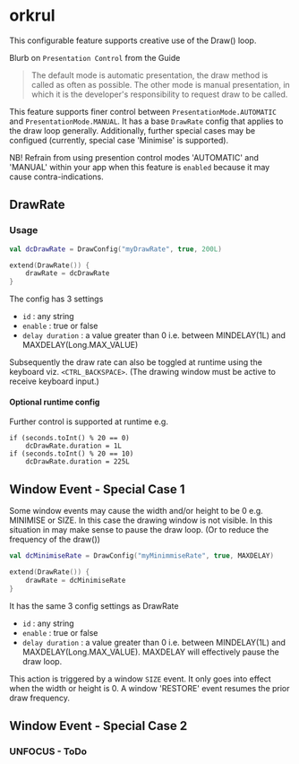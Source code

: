 # orkrul

This configurable feature supports creative use of the Draw() loop.

Blurb on `Presentation Control` from the Guide
> The default mode is automatic presentation, the draw method is called as often as possible. The other mode is manual presentation, in which it is the developer's responsibility to request draw to be called.

This feature supports finer control between `PresentationMode.AUTOMATIC` and `PresentationMode.MANUAL`.
It has a base `DrawRate` config that applies to the draw loop generally. Additionally, further special cases may be configued
(currently, special case 'Minimise' is supported).

NB! Refrain from using presention control modes 'AUTOMATIC' and 'MANUAL' within your app when this feature is `enabled` because it may cause contra-indications.  
 
## DrawRate
### Usage

```kotlin
val dcDrawRate = DrawConfig("myDrawRate", true, 200L)

extend(DrawRate()) {
    drawRate = dcDrawRate
}
```   

The config has 3 settings
- `id` : any string
- `enable` : true or false
- `delay duration` : a value greater than 0 i.e. between MINDELAY(1L) and MAXDELAY(Long.MAX_VALUE)

Subsequently the draw rate can also be toggled at runtime using the keyboard viz.
`<CTRL_BACKSPACE>`. (The drawing window must be active to receive keyboard input.)



#### Optional runtime config
Further control is supported at runtime e.g.
```
if (seconds.toInt() % 20 == 0)
    dcDrawRate.duration = 1L
if (seconds.toInt() % 20 == 10)
    dcDrawRate.duration = 225L
```
     
       
## Window Event - Special Case 1 
Some window events may cause the width and/or height to be 0 e.g. MINIMISE or SIZE. 
In this case the drawing window is not visible. 
In this situation in may make sense to pause the draw loop. 
(Or to reduce the frequency of the draw())

```kotlin
val dcMinimiseRate = DrawConfig("myMinimmiseRate", true, MAXDELAY)

extend(DrawRate()) {
    drawRate = dcMinimiseRate
}
```   

It has the same 3 config settings as DrawRate
- `id` : any string
- `enable` : true or false
- `delay duration` : a value greater than 0 i.e. between MINDELAY(1L) and MAXDELAY(Long.MAX_VALUE). 
MAXDELAY will effectively pause the draw loop. 

This action is triggered by a window `SIZE` event. It only goes into effect when the width or height is 0. 
A window 'RESTORE' event resumes the prior draw frequency. 
 
 
## Window Event - Special Case 2
### UNFOCUS - ToDo 